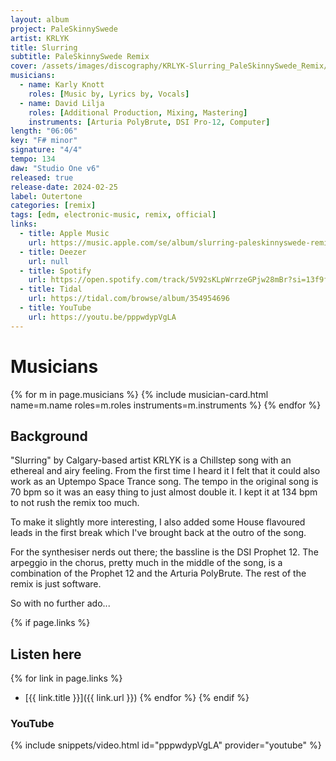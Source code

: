 ```yaml
---
layout: album
project: PaleSkinnySwede
artist: KRLYK
title: Slurring
subtitle: PaleSkinnySwede Remix
cover: /assets/images/discography/KRLYK-Slurring_PaleSkinnySwede_Remix/KRLYK_-_Slurring_PaleSkinnySwede_Remix.jpg
musicians:
  - name: Karly Knott
    roles: [Music by, Lyrics by, Vocals]
  - name: David Lilja
    roles: [Additional Production, Mixing, Mastering]
    instruments: [Arturia PolyBrute, DSI Pro-12, Computer]
length: "06:06"
key: "F# minor"
signature: "4/4"
tempo: 134
daw: "Studio One v6"
released: true
release-date: 2024-02-25
label: Outertone
categories: [remix]
tags: [edm, electronic-music, remix, official]
links:
  - title: Apple Music
    url: https://music.apple.com/se/album/slurring-paleskinnyswede-remix/1727464638?i=1727464639&l=en-GB
  - title: Deezer
    url: null
  - title: Spotify
    url: https://open.spotify.com/track/5V92sKLpWrrzeGPjw28mBr?si=13f9f48d59d6484e
  - title: Tidal
    url: https://tidal.com/browse/album/354954696
  - title: YouTube
    url: https://youtu.be/pppwdypVgLA
---
```


# Musicians
{% for m in page.musicians %}
  {% include musician-card.html name=m.name roles=m.roles instruments=m.instruments %}
{% endfor %}

## Background
"Slurring" by Calgary-based artist KRLYK is a Chillstep song with an ethereal and airy feeling. From the first time I heard it I felt that it could also work as an Uptempo Space Trance song. The tempo in the original song is 70 bpm so it was an easy thing to just almost double it. I kept it at 134 bpm to not rush the remix too much.

To make it slightly more interesting, I also added some House flavoured leads in the first break which I've brought back at the outro of the song.

For the synthesiser nerds out there; the bassline is the DSI Prophet 12. The arpeggio in the chorus, pretty much in the middle of the song, is a combination of the Prophet 12 and the Arturia PolyBrute. The rest of the remix is just software.

So with no further ado...

{% if page.links %}
## Listen here
{% for link in page.links %}
- [{{ link.title }}]({{ link.url }})
{% endfor %}
{% endif %}

### YouTube
{% include snippets/video.html id="pppwdypVgLA" provider="youtube" %}
